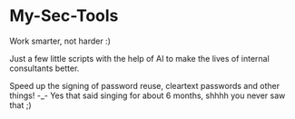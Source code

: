 # My-Sec-Tools
Work smarter, not harder :) 

Just a few little scripts with the help of AI to make the lives of internal consultants better. 

Speed up the signing of password reuse, cleartext passwords and other things!
-_- Yes that said singing for about 6 months, shhhh you never saw that ;)
